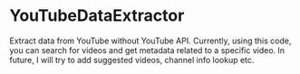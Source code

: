 # YouTubeDataExtractor
Extract data from YouTube without YouTube API. Currently, using this code, you can search for videos and get metadata related to a specific video. In future, I will try to add suggested videos, channel info lookup etc.
